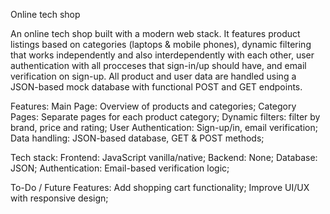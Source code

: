 Online tech shop

An online tech shop built with a modern web stack. It features product listings based on categories (laptops & mobile phones), dynamic filtering that works independently and also interdependently with each other, user authentication with all procceses that sign-in/up should have, and email verification on sign-up.
All product and user data are handled using a JSON-based mock database with functional POST and GET endpoints.

Features:
  Main Page: Overview of products and categories; 
  Category Pages: Separate pages for each product category; 
  Dynamic filters: filter by brand, price and rating; 
  User Authentication:  Sign-up/in, email verification; 
  Data handling: JSON-based database, GET & POST methods; 

Tech stack:
  Frontend: JavaScript vanilla/native; 
  Backend: None; 
  Database: JSON; 
  Authentication: Email-based verification logic; 

To-Do / Future Features:
  Add shopping cart functionality; 
  Improve UI/UX with responsive design; 
